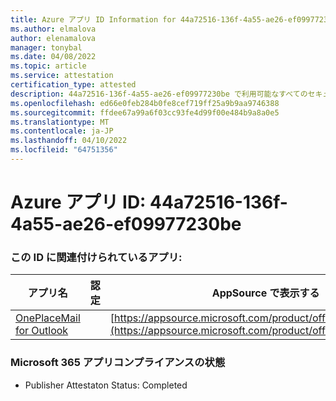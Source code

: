 ```yaml
---
title: Azure アプリ ID Information for 44a72516-136f-4a55-ae26-ef09977230be
ms.author: elmalova
author: elenamalova
manager: tonybal
ms.date: 04/08/2022
ms.topic: article
ms.service: attestation
certification_type: attested
description: 44a72516-136f-4a55-ae26-ef09977230be で利用可能なすべてのセキュリティとコンプライアンス情報。
ms.openlocfilehash: ed66e0feb284b0fe8cef719ff25a9b9aa9746388
ms.sourcegitcommit: ffdee67a99a6f03cc93fe4d99f00e484b9a8a0e5
ms.translationtype: MT
ms.contentlocale: ja-JP
ms.lasthandoff: 04/10/2022
ms.locfileid: "64751356"
---
```

# <a name="azure-app-id-44a72516-136f-4a55-ae26-ef09977230be"></a>Azure アプリ ID: 44a72516-136f-4a55-ae26-ef09977230be


### <a name="apps-associated-with-this-id"></a>この ID に関連付けられているアプリ:
| **アプリ名** | **認定** | **AppSource で表示する** |
|--------------|---------------|-----------------------|
| [OnePlaceMail for Outlook](../forward/WA104380723.md) |  | [https://appsource.microsoft.com/product/office/WA104380723](https://appsource.microsoft.com/product/office/WA104380723) |

### <a name="microsoft-365-app-compliance-status"></a>Microsoft 365 アプリコンプライアンスの状態
- Publisher Attestaton Status: Completed
